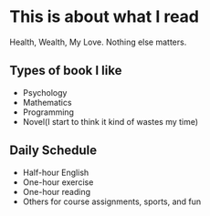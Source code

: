 # This is about what I read
Health, Wealth, My Love. Nothing else matters.

## Types of book I like
* Psychology
* Mathematics
* Programming
* Novel(I start to think it kind of wastes my time)
  
## Daily Schedule
* Half-hour English
* One-hour exercise
* One-hour reading
* Others for course assignments, sports, and fun

